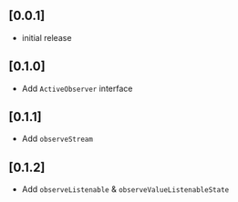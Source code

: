 ## [0.0.1]

* initial release

## [0.1.0]

* Add `ActiveObserver` interface

## [0.1.1]

* Add `observeStream` 

## [0.1.2]

* Add `observeListenable` & `observeValueListenableState`
